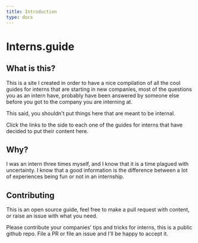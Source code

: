 ```yaml
---
title: Introduction
type: docs
---
```


# Interns.guide

## What is this?

This is a site I created in order to have a nice compilation of all the cool guides for interns that are starting in new companies, most of the questions you as an intern have, probably have been answered by someone else before you got to the company you are interning at. 

This said, you shouldn't put things here that are meant to be internal.

Click the links to the side to each one of the guides for interns that have decided to put their content here. 

## Why?

I was an intern three times myself, and I know that it is a time plagued with uncertainty. I know that a good information is the difference between a lot of experiences being fun or not in an internship. 

## Contributing

This is an open source guide, feel free to make a pull request with content, or raise an issue with what you need.

Please contribute your companies' tips and tricks for interns, this is a public github repo. File a PR or file an issue and I'll be happy to accept it. 

